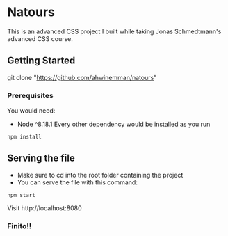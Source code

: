 # Natours 
This is an advanced CSS project I built while taking Jonas Schmedtmann's advanced CSS course.

## Getting Started
git clone "https://github.com/ahwinemman/natours"

### Prerequisites
You would need:
* Node ^8.18.1
Every other dependency would be installed as you run
```shell script
npm install
```

## Serving the file
* Make sure to cd into the root folder containing the project
* You can serve the file with this command: 
```shell script
npm start
```
Visit http://localhost:8080

### Finito!!
